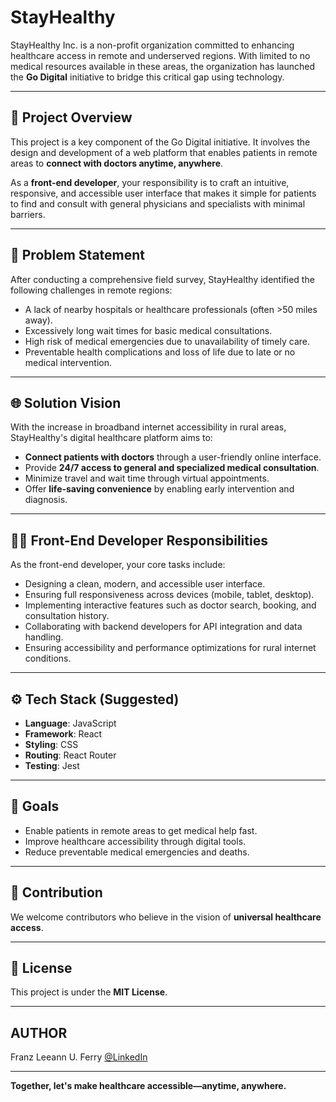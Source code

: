 # StayHealthy

StayHealthy Inc. is a non-profit organization committed to enhancing healthcare access in remote and underserved regions. With limited to no medical resources available in these areas, the organization has launched the **Go Digital** initiative to bridge this critical gap using technology.

---

## 📌 Project Overview

This project is a key component of the Go Digital initiative. It involves the design and development of a web platform that enables patients in remote areas to **connect with doctors anytime, anywhere**.

As a **front-end developer**, your responsibility is to craft an intuitive, responsive, and accessible user interface that makes it simple for patients to find and consult with general physicians and specialists with minimal barriers.

---

## 🚨 Problem Statement

After conducting a comprehensive field survey, StayHealthy identified the following challenges in remote regions:

- A lack of nearby hospitals or healthcare professionals (often >50 miles away).
- Excessively long wait times for basic medical consultations.
- High risk of medical emergencies due to unavailability of timely care.
- Preventable health complications and loss of life due to late or no medical intervention.

---

## 🌐 Solution Vision

With the increase in broadband internet accessibility in rural areas, StayHealthy's digital healthcare platform aims to:

- **Connect patients with doctors** through a user-friendly online interface.
- Provide **24/7 access to general and specialized medical consultation**.
- Minimize travel and wait time through virtual appointments.
- Offer **life-saving convenience** by enabling early intervention and diagnosis.

---

## 🧑‍💻 Front-End Developer Responsibilities

As the front-end developer, your core tasks include:

- Designing a clean, modern, and accessible user interface.
- Ensuring full responsiveness across devices (mobile, tablet, desktop).
- Implementing interactive features such as doctor search, booking, and consultation history.
- Collaborating with backend developers for API integration and data handling.
- Ensuring accessibility and performance optimizations for rural internet conditions.

---

## ⚙️ Tech Stack (Suggested)

- **Language**: JavaScript
- **Framework**: React
- **Styling**: CSS
- **Routing**: React Router
- **Testing**: Jest

---

## 🧭 Goals

- Enable patients in remote areas to get medical help fast.
- Improve healthcare accessibility through digital tools.
- Reduce preventable medical emergencies and deaths.

---

## 🤝 Contribution

We welcome contributors who believe in the vision of **universal healthcare access**. 

---

## 📄 License

This project is under the **MIT License**.

---

## AUTHOR
Franz Leeann U. Ferry [@LinkedIn](www.linkedin.com/in/franz-leeann-ferry-a286552a2)

---


**Together, let's make healthcare accessible—anytime, anywhere.**
